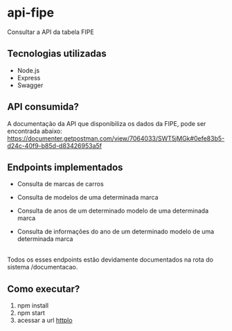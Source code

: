 # api-fipe
Consultar a API da tabela FIPE 

## Tecnologias utilizadas
 - Node.js
 - Express
 - Swagger

## API consumida?
A documentação da API que disponibiliza os dados da FIPE, pode ser encontrada abaixo: </br>
https://documenter.getpostman.com/view/7064033/SWT5jMGk#0efe83b5-d24c-40f9-b85d-d83426953a5f</br>

## Endpoints implementados

- Consulta de marcas de carros</br>

- Consulta de modelos de uma determinada marca</br>

- Consulta de anos de um determinado modelo de uma determinada marca</br>

- Consulta de informações do ano de um determinado modelo de uma determinada marca</br></br>

Todos os esses endpoints estão devidamente documentados na rota do sistema /documentacao. 

## Como executar?
 1) npm install
 2) npm start
 3) acessar a url [httplo](http://localhost:5000/documentacao/)